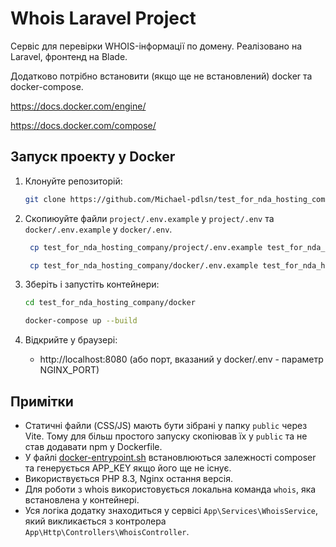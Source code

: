 # Whois Laravel Project

Сервіс для перевірки WHOIS-інформації по домену. Реалізовано на Laravel, фронтенд на Blade.

Додатково потрібно встановити (якщо ще не встановлений) docker та docker-compose.

https://docs.docker.com/engine/

https://docs.docker.com/compose/

## Запуск проекту у Docker

1. Клонуйте репозиторій:
   ```bash
   git clone https://github.com/Michael-pdlsn/test_for_nda_hosting_company.git
   ```
2. Скопиюуйте файли `project/.env.example` у `project/.env` та  `docker/.env.example` у `docker/.env`.
    
   ```bash
    cp test_for_nda_hosting_company/project/.env.example test_for_nda_hosting_company/project/.env
   ```
   ```bash
    cp test_for_nda_hosting_company/docker/.env.example test_for_nda_hosting_company/docker/.env
   ```

4. Зберіть і запустіть контейнери:
   
   ```bash
   cd test_for_nda_hosting_company/docker
   ```

   ```bash
   docker-compose up --build
   ```
4. Відкрийте у браузері:
   
   - http://localhost:8080 (або порт, вказаний у docker/.env  - параметр NGINX_PORT)

## Примітки
- Статичні файли (CSS/JS) мають бути зібрані у папку `public` через Vite. Тому для більш простого запуску скопіював їх у `public` та не став додавати npm у Dockerfile.
- У файлі [docker-entrypoint.sh](docker/php/docker-entrypoint.sh)  встановлюються залежності composer та генерується APP_KEY якщо його ще не існує.
- Використвується PHP 8.3, Nginx остання версія.
- Для роботи з whois використовується локальна команда `whois`, яка встановлена у контейнері.
- Уся логіка додатку знаходиться у сервісі `App\Services\WhoisService`, який викликається з контролера `App\Http\Controllers\WhoisController`.